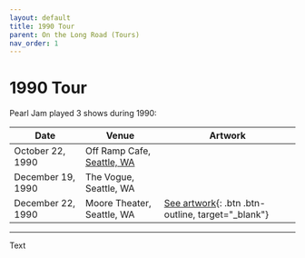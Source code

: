 ```yaml
---
layout: default
title: 1990 Tour
parent: On the Long Road (Tours)
nav_order: 1
---
```


# 1990 Tour

Pearl Jam played 3 shows during 1990:

| Date | Venue | Artwork |
| ---- | ----- | ------- |
| October 22, 1990 | Off Ramp Cafe, [Seattle, WA](https://pearljamopedia.ml/docs/Notable-Mentions/Locations/Seattle-WA) | 
| December 19, 1990 | The Vogue, Seattle, WA | 
| December 22, 1990 | Moore Theater, Seattle, WA | [See artwork](https://pearljamopedia.ml/artwork/1990/12-22-90.jpg){: .btn .btn-outline, target="_blank"}

---------------------------------------------------------------------------------

Text

